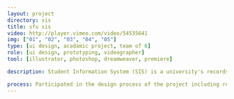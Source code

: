 ```yaml
---
layout: project
directory: sis
title: sfu sis
video: http://player.vimeo.com/video/54535641
img: ["01", "02", "03", "04", "05"]
type: [ui design, acadamic project, team of 6]
role: [ui design, prototyping, videographer]
tool: [illustrator, photoshop, dreamweaver, premiere]

description: Student Information System (SIS) is a university's records and enrollment management system for students of Simon Fraser University. The current system has been known for its frustrating user experience. Especially the enrollment system students have to undergo from term to term. Due to students' urge for a redesign, our team decided to redesign the enrollment system and enhance the usability and user experience of the current system.

process: Participated in the design process of the project including research, brainstorming and prototyping. Created digital prototype using Illustrator and Dreamweaver. Helped conduct the user testing sessions and collected user feedback. Directed and shot the promotional video for the project. Nominated and awarded second place in SIAT showcase 2013. Practiced and strengthened my ability to work in a large team and gained valuable experience in user interface/user experience design. 
---
```

